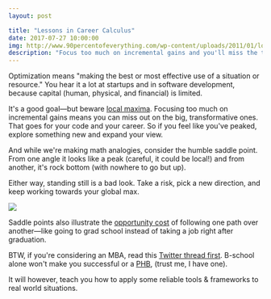 ```yaml
---
layout: post

title: "Lessons in Career Calculus"
date: 2017-07-27 10:00:00
img: http://www.90percentofeverything.com/wp-content/uploads/2011/01/locmax.gif
description: "Focus too much on incremental gains and you'll miss the truly transformative ones"
---
```


Optimization means "making the best or most effective use of a situation or resource." You hear it a lot at startups and in software development, because capital (human, physical, and financial) is limited.

It's a good goal&mdash;but beware [local maxima](https://www.nateliason.com/blog/local-maxima). Focusing too much on incremental gains means you can miss out on the big, transformative ones. That goes for your code and your career. So if you feel like you've peaked, explore something new and expand your view.

And while we're making math analogies, consider the humble saddle point. From one angle it looks like a peak (careful, it could be local!) and from another, it's rock bottom (with nowhere to go but up). 

Either way, standing still is a bad look. Take a risk, pick a new direction, and keep working towards your global max.

<p class="center"><a href="https://upload.wikimedia.org/wikipedia/commons/thumb/1/1e/Saddle_point.svg/600px-Saddle_point.svg.png"><img src="https://upload.wikimedia.org/wikipedia/commons/thumb/1/1e/Saddle_point.svg/600px-Saddle_point.svg.png" class="inlineimg"></a></p>

Saddle points also illustrate the [opportunity cost](http://www.mikewchan.com/2016/02/opportunity-cost-career/) of following one path over another&mdash;like going to grad school instead of taking a job right after graduation.

BTW, if you're considering an MBA, read this [Twitter thread first](https://twitter.com/levelsio/status/887979497475129344). B-school alone won't make you successful or a [PHB](https://www.wikiwand.com/en/Pointy-haired_Boss), (trust me, I have one). 

It will however, teach you how to apply some reliable tools & frameworks to real world situations.